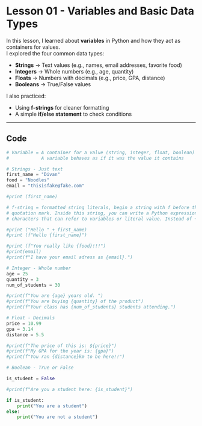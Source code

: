 # Lesson 01 - Variables and Basic Data Types

In this lesson, I learned about **variables** in Python and how they act as containers for values.  
I explored the four common data types:  

- **Strings** → Text values (e.g., names, email addresses, favorite food)  
- **Integers** → Whole numbers (e.g., age, quantity)  
- **Floats** → Numbers with decimals (e.g., price, GPA, distance)  
- **Booleans** → True/False values  

I also practiced:  
- Using **f-strings** for cleaner formatting  
- A simple **if/else statement** to check conditions  

---

## Code

```python
# Variable = A container for a value (string, integer, float, boolean)
#            A variable behaves as if it was the value it contains

# Strings - Just text
first_name = "Divan"
food = "Noodles"
email = "thisisfake@fake.com"

#print (first_name)

# f-string = formatted string literals, begin a string with f before the opening
# quotation mark. Inside this string, you can write a Python expression between {and}
# characters that can refer to variables or literal value. Instead of + (concatenate)

#print ("Hello " + first_name)
#print (f"Hello {first_name}")

#print (f"You really like {food}!!!")
#print(email)
#print(f"I have your email adress as {email}.")

# Integer - Whole number
age = 25
quantity = 3
num_of_students = 30

#print(f"You are {age} years old. ")
#print(f"You are buying {quantity} of the product")
#print(f"Your class has {num_of_students} students attending.")

# Float - Decimals
price = 10.99
gpa = 3.14
distance = 5.5

#print(f"The price of this is: ${price}")
#print(f"My GPA for the year is: {gpa}")
#print(f"You ran {distance}km to be here!!")

# Boolean - True or False

is_student = False

#print(f"Are you a student here: {is_student}")

if is_student:
    print("You are a student")
else:
    print("You are not a student")
